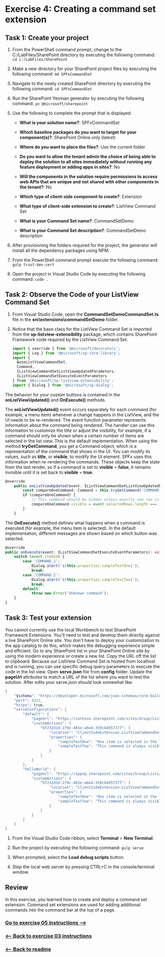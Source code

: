 # Exercise 4: Creating a command set extension

## Task 1: Create your project

1. From the PowerShell command prompt, change to the C:/LabFiles/SharePoint directory by executing the following command: `cd c:/LabFiles/SharePoint`

1. Make a new directory for your SharePoint project files by executing the following command: `md SPFxCommandSet`

1. Navigate to the newly created SharePoint directory by executing the following command: `cd SPFxCommandSet`

1. Run the SharePoint Yeoman generator by executing the following command: `yo @microsoft/sharepoint`

1. Use the following to complete the prompt that is displayed:

    - **What is your solution name?**: SPFxCommandSet

    - **Which baseline packages do you want to target for your component(s)?**: SharePoint Online only (latest)

    - **Where do you want to place the files?**: Use the current folder

    - **Do you want to allow the tenant admin the choice of being able to deploy the solution to all sites immediately without running any feature deployment or adding apps in sites?**: No

    - **Will the components in the solution require permissions to access web APIs that are unique and not shared with other components in the tenant?**: No

    - **Which type of client-side component to create?**: Extension

    - **What type of client-side extension to create?**: ListView Command Set

    - **What is your Command Set name?**: CommandSetDemo

    - **What is your Command Set description?**: CommandSetDemo description

1. After provisioning the folders required for the project, the generator will install all the dependency packages using NPM.

1. From the PowerShell command prompt execute the following command: `gulp trust-dev-cert`

1. Open the project in Visual Studio Code by executing the following command: `code .`

## Task 2: Observe the Code of your ListView Command Set

1. From Visual Studio Code, open the **CommandSetDemoCommandSet.ts** file in the **src\extensions\commandSetDemo** folder.

1. Notice that the base class for the ListView Command Set is imported from the **sp-listview-extensibility** package, which contains SharePoint Framework code required by the ListView Command Set.

    ```typescript
    import { override } from '@microsoft/decorators';
    import { Log } from '@microsoft/sp-core-library';
    import {
      BaseListViewCommandSet,
      Command,
      IListViewCommandSetListViewUpdatedParameters,
      IListViewCommandSetExecuteEventParameters
    } from '@microsoft/sp-listview-extensibility';
    import { Dialog } from '@microsoft/sp-dialog';
    ```

The behavior for your custom buttons is contained in the **onListViewUpdated()** and **OnExecute()** methods.

The **onListViewUpdated()** event occurs separately for each command (for example, a menu item) whenever a change happens in the ListView, and the UI needs to be re-rendered. The event function parameter represents information about the command being rendered. The handler can use this information to customize the title or adjust the visibility, for example, if a command should only be shown when a certain number of items are selected in the list view. This is the default implementation.
When using the method **tryGetCommand**, you get a Command object, which is a representation of the command that shows in the UI. You can modify its values, such as **title**, or **visible**, to modify the UI element. SPFx uses this information when re-rendering the commands. These objects keep the state from the last render, so if a command is set to **visible** = **false**, it remains invisible until it is set back to **visible** = **true**.
```typescript
@override
    public onListViewUpdated(event: IListViewCommandSetListViewUpdatedParameters): void {
        const compareOneCommand: Command = this.tryGetCommand('COMMAND_1');
        if (compareOneCommand) {
            // This command should be hidden unless exactly one row is selected.
            compareOneCommand.visible = event.selectedRows.length === 1;
        }
    }
```

The **OnExecute()** method defines what happens when a command is executed (for example, the menu item is selected). In the default implementation, different messages are shown based on which button was selected.

```typescript
@override
public onExecute(event: IListViewCommandSetExecuteEventParameters): void {
    switch (event.itemId) {
        case 'COMMAND_1':
            Dialog.alert(`${this.properties.sampleTextOne}`);
            break;
        case 'COMMAND_2':
            Dialog.alert(`${this.properties.sampleTextTwo}`);
            break;
        default:
            throw new Error('Unknown command');
    }
}
```

## Task 3: Test your extension

You cannot currently use the local Workbench to test SharePoint Framework Extensions. You'll need to test and develop them directly against a live SharePoint Online site. You don't have to deploy your customization to the app catalog to do this, which makes the debugging experience simple and efficient.
Go to any SharePoint list in your SharePoint Online site by using the modern experience or create a new list. Copy the URL off the list to clipboard.
Because our ListView Command Set is hosted from localhost and is running, you can use specific debug query parameters to execute the code in the list view.
Open **serve.json** file from **config** folder. Update the **pageUrl** attributes to match a URL of the list where you want to test the solution. After edits your serve.json should look somewhat like:
```powershell
{
    "$schema": "https://developer.microsoft.com/json-schemas/core-build/serve.schema.json",
    "port": 4321,
    "https": true,
    "serveConfigurations": {
        "default": {
            "pageUrl": "https://contoso.sharepoint.com/sites/Group/Lists/Orders/AllItems.aspx",
            "customActions": {
                "bf232d1d-279c-465e-a6e4-359cb4957377": {
                    "location": "ClientSideExtension.ListViewCommandSet.CommandBar",
                    "properties": {
                        "sampleTextOne": "One item is selected in the list",
                        "sampleTextTwo": "This command is always visible."
                    }
                }
            }
        },
        "helloWorld": {
            "pageUrl": "https://sppnp.sharepoint.com/sites/Group/Lists/Orders/AllItems.aspx",
            "customActions": {
                "bf232d1d-279c-465e-a6e4-359cb4957377": {
                    "location": "ClientSideExtension.ListViewCommandSet.CommandBar",
                    "properties": {
                        "sampleTextOne": "One item is selected in the list",
                        "sampleTextTwo": "This command is always visible."
                    }
                }
            }
        }
    }
}
```

1. From the Visual Studio Code ribbon, select **Terminal** > **New Terminal**.

1. Run the project by executing the following command: `gulp serve`

1. When prompted, select the **Load debug scripts** button.

1. Stop the local web server by pressing CTRL+C in the console/terminal window.

## Review

In this exercise, you learned how to create and deploy a command set extension.  Command set extensions are used for adding additional commands into the command bar at the top of a page.


### [Go to exercise 05 instructions -->](../Exercise_05/06-Exercise-5-Creating-a-field-customizer-extension.md)

### [<-- Back to exercise 03 instructions](../Exercise_03/04-Exercise-3-Creating-SharePoint-Framework-Extensions.md)

### [<-- Back to readme](../../../)
